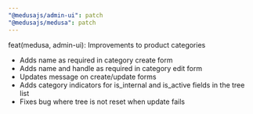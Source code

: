 ```yaml
---
"@medusajs/admin-ui": patch
"@medusajs/medusa": patch
---
```


feat(medusa, admin-ui): Improvements to product categories
- Adds name as required in category create form
- Adds name and handle as required in category edit form
- Updates message on create/update forms
- Adds category indicators for is_internal and is_active fields in the tree list
- Fixes bug where tree is not reset when update fails
